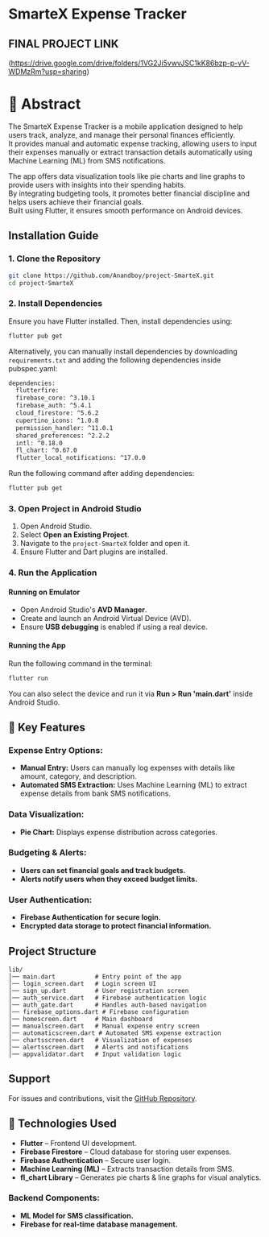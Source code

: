 # SmarteX Expense Tracker
## FINAL PROJECT LINK
(https://drive.google.com/drive/folders/1VG2Ji5vwvJSC1kK86bzp-p-vV-WDMzRm?usp=sharing)
# 📌 Abstract  
The SmarteX Expense Tracker is a mobile application designed to help users track, analyze, and manage their personal finances efficiently.<br>
It provides manual and automatic expense tracking, allowing users to input their expenses manually or extract transaction details automatically using Machine Learning (ML) from SMS notifications.<br>

The app offers data visualization tools like pie charts and line graphs to provide users with insights into their spending habits.<br>
By integrating budgeting tools, it promotes better financial discipline and helps users achieve their financial goals.<br>
Built using Flutter, it ensures smooth performance on Android devices.<br>

## Installation Guide

### 1. Clone the Repository

```sh
git clone https://github.com/Anandboy/project-SmarteX.git
cd project-SmarteX
```

### 2. Install Dependencies

Ensure you have Flutter installed. Then, install dependencies using:

```sh
flutter pub get
```
Alternatively, you can manually install dependencies by downloading `requirements.txt` and adding the following dependencies inside pubspec.yaml:
```sh
dependencies:
  flutterfire:
  firebase_core: ^3.10.1
  firebase_auth: ^5.4.1
  cloud_firestore: ^5.6.2
  cupertino_icons: ^1.0.8
  permission_handler: ^11.0.1
  shared_preferences: ^2.2.2
  intl: ^0.18.0
  fl_chart: ^0.67.0
  flutter_local_notifications: ^17.0.0
```
Run the following command after adding dependencies:
```sh
flutter pub get
```

### 3. Open Project in Android Studio

1. Open Android Studio.
2. Select **Open an Existing Project**.
3. Navigate to the `project-SmarteX` folder and open it.
4. Ensure Flutter and Dart plugins are installed.

### 4. Run the Application

#### Running on Emulator
- Open Android Studio's **AVD Manager**.
- Create and launch an Android Virtual Device (AVD).
- Ensure **USB debugging** is enabled if using a real device.

#### Running the App
Run the following command in the terminal:

```sh
flutter run
```

You can also select the device and run it via **Run > Run 'main.dart'** inside Android Studio.

## 🔹 Key Features  
### Expense Entry Options:<br>
- **Manual Entry:** Users can manually log expenses with details like amount, category, and description.<br>
- **Automated SMS Extraction:** Uses Machine Learning (ML) to extract expense details from bank SMS notifications.<br>

### Data Visualization:<br>
- **Pie Chart:** Displays expense distribution across categories.<br>

### Budgeting & Alerts:<br>
- **Users can set financial goals and track budgets.**<br>
- **Alerts notify users when they exceed budget limits.**<br>

### User Authentication:<br>
- **Firebase Authentication for secure login.**<br>
- **Encrypted data storage to protect financial information.**<br>


## Project Structure

```
lib/
│── main.dart           # Entry point of the app
│── login_screen.dart   # Login screen UI
│── sign_up.dart        # User registration screen
│── auth_service.dart   # Firebase authentication logic
│── auth_gate.dart      # Handles auth-based navigation
│── firebase_options.dart # Firebase configuration
│── homescreen.dart     # Main dashboard
│── manualscreen.dart   # Manual expense entry screen
│── automaticscreen.dart # Automated SMS expense extraction
│── chartsscreen.dart   # Visualization of expenses
│── alertsscreen.dart   # Alerts and notifications
│── appvalidator.dart   # Input validation logic
```

## Support
For issues and contributions, visit the [GitHub Repository](https://github.com/Anandboy/project-SmarteX).

## 🔹 Technologies Used  
- **Flutter** – Frontend UI development.<br>
- **Firebase Firestore** – Cloud database for storing user expenses.<br>
- **Firebase Authentication** – Secure user login.<br>
- **Machine Learning (ML)** – Extracts transaction details from SMS.<br>
- **fl_chart Library** – Generates pie charts & line graphs for visual analytics.<br>


### Backend Components:<br>
- **ML Model for SMS classification.**<br>
- **Firebase for real-time database management.**<br>




